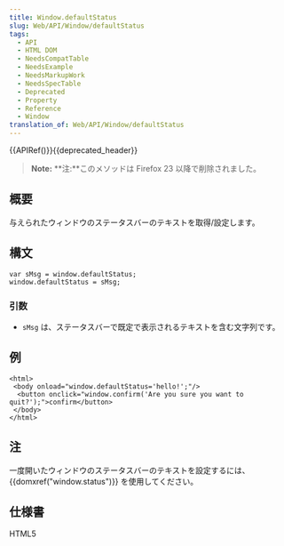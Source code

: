 ```yaml
---
title: Window.defaultStatus
slug: Web/API/Window/defaultStatus
tags:
  - API
  - HTML DOM
  - NeedsCompatTable
  - NeedsExample
  - NeedsMarkupWork
  - NeedsSpecTable
  - Deprecated
  - Property
  - Reference
  - Window
translation_of: Web/API/Window/defaultStatus
---
```

{{APIRef()}}{{deprecated_header}}

> **Note:** **注:**このメソッドは Firefox 23 以降で削除されました。

## 概要

与えられたウィンドウのステータスバーのテキストを取得/設定します。

## 構文

```
var sMsg = window.defaultStatus;
window.defaultStatus = sMsg;
```

### 引数

- `sMsg` は、ステータスバーで既定で表示されるテキストを含む文字列です。

## 例

```
<html>
 <body onload="window.defaultStatus='hello!';"/>
  <button onclick="window.confirm('Are you sure you want to quit?');">confirm</button>
 </body>
</html>
```

## 注

一度開いたウィンドウのステータスバーのテキストを設定するには、 {{domxref("window.status")}} を使用してください。

## 仕様書

HTML5
